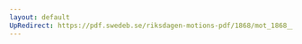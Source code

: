 ```yaml
---
layout: default
UpRedirect: https://pdf.swedeb.se/riksdagen-motions-pdf/1868/mot_1868__ak__00285/mot_1868__ak__00285_002.pdf
---
```

